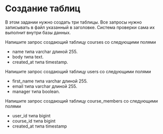 # Создание таблиц

В этом задании нужно создать три таблицы. Все запросы нужно записывать в файл указанный в заголовке. Система проверки сама их выполнит внутри базы данных.

Напишите запрос создающий таблицу courses со следующими полями

- name типа varchar длиной 255.
- body типа text.
- created_at типа timestamp.
  
Напишите запрос создающий таблицу users со следующими полями

- first_name типа varchar длиной 255.
- email типа varchar длиной 255.
- manager типа boolean.
  
Напишите запрос создающий таблицу course_members со следующими полями

- user_id типа bigint
- course_id типа bigint
- created_at типа timestamp
  